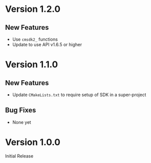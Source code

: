 # Version 1.2.0

## New Features

- Use `cmsdk2_` functions
- Update to use API v1.6.5 or higher

# Version 1.1.0

## New Features

- Update `CMakeLists.txt` to require setup of SDK in a super-project

## Bug Fixes

- None yet


# Version 1.0.0

Initial Release
